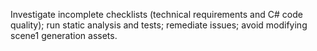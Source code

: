 Investigate incomplete checklists (technical requirements and C# code quality); run static analysis and tests; remediate issues; avoid modifying scene1 generation assets.